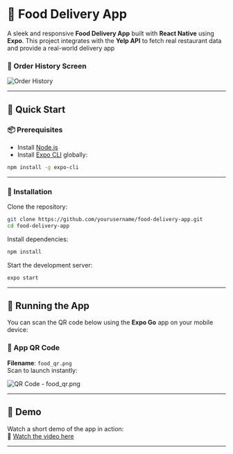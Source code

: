# 🍔 Food Delivery App

A sleek and responsive **Food Delivery App** built with **React Native** using **Expo**. This project integrates with the **Yelp API** to fetch real restaurant data and provide a real-world delivery app 
### 📜 Order History Screen  
![Order History](./orderhistory.jpeg)

---

## 🚀 Quick Start

### 📦 Prerequisites

- Install [Node.js](https://nodejs.org/)
- Install [Expo CLI](https://docs.expo.dev/workflow/expo-cli/) globally:

```bash
npm install -g expo-cli
```

---

### 📂 Installation

Clone the repository:

```bash
git clone https://github.com/yourusername/food-delivery-app.git
cd food-delivery-app
```

Install dependencies:

```bash
npm install
```

Start the development server:

```bash
expo start
```

---

## 📱 Running the App

You can scan the QR code below using the **Expo Go** app on your mobile device:

### 🔳 App QR Code  
**Filename**: `food_qr.png`  
Scan to launch instantly:

![QR Code - food_qr.png](./food_qr.png)

---

## 🎥 Demo

Watch a short demo of the app in action:  
🔗 [Watch the video here](https://youtube.com/shorts/t0lfiE_IbWY?feature=share)

---

#
